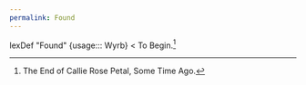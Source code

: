 ```yaml
---
permalink: Found
---
```

lexDef "Found" {usage::: Wyrb} < To Begin.[^FoundVyrb]

[^FoundVyrb]: The End of Callie Rose Petal, Some Time Ago.
